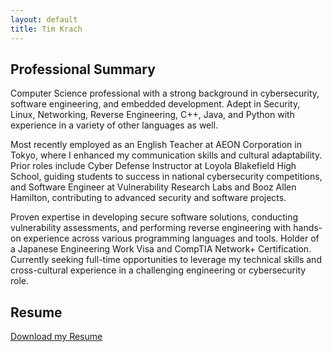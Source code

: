 ```yaml
---
layout: default
title: Tim Krach
---
```


<section id="summary">
    <h1>Professional Summary</h1>
    <p>Computer Science professional with a strong background in cybersecurity, software engineering, and embedded development. Adept in Security, Linux, Networking, Reverse Engineering, C++, Java, and Python with experience in a variety of other languages as well.</p>
    <p>Most recently employed as an English Teacher at AEON Corporation in Tokyo, where I enhanced my communication skills and cultural adaptability. Prior roles include Cyber Defense Instructor at Loyola Blakefield High School, guiding students to success in national cybersecurity competitions, and Software Engineer at Vulnerability Research Labs and Booz Allen Hamilton, contributing to advanced security and software projects.</p>
    <p>Proven expertise in developing secure software solutions, conducting vulnerability assessments, and performing reverse engineering with hands-on experience across various programming languages and tools. Holder of a Japanese Engineering Work Visa and CompTIA Network+ Certification. Currently seeking full-time opportunities to leverage my technical skills and cross-cultural experience in a challenging engineering or cybersecurity role.</p>
</section>

<section id="resume">
    <h2>Resume</h2>
    <a href="{{ '/resume/ResumeEn.pdf' | relative_url }}" target="_blank">Download my Resume</a>
</section>
